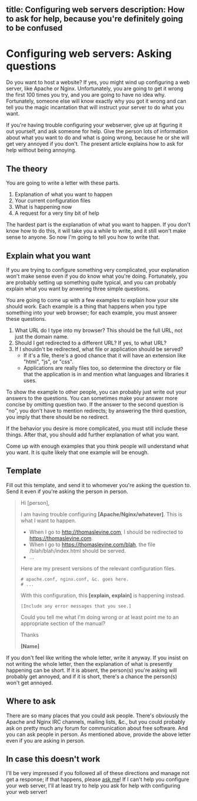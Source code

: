 title: Configuring web servers
description: How to ask for help, because you're definitely going to be confused
-----------------------
# Configuring web servers: Asking questions
Do you want to host a website? If yes, you might wind up configuring a
web server, like Apache or Nginx. Unfortunately, you are going to get it
wrong the first 100 times you try, and you are going to have no idea why.
Fortunately, someone else will know exactly why you got it wrong and can
tell you the magic incantation that will instruct your server to do what
you want.

If you're having trouble configuring your webserver, give up at figuring
it out yourself, and ask someone for help. Give the person lots of
information about what you want to do and what is going wrong, because
he or she will get very annoyed if you don't. The present article explains
how to ask for help without being annoying.

## The theory
You are going to write a letter with these parts.

1. Explanation of what you want to happen
2. Your current configuration files
3. What is happening now
4. A request for a very tiny bit of help

The hardest part is the explanation of what you want to happen. If you
don't know how to do this, it will take you a while to write, and it still
won't make sense to anyone. So now I'm going to tell you how to write that.

## Explain what you want
If you are trying to configure something very complicated, your explanation
won't make sense even if you do know what you're doing. Fortunately, you are
probably setting up something quite typical, and you can probably explain
what you want by anwering three simple questions.

You are going to come up with a few examples to explain how your site should
work. Each example is a thing that happens when you type something into your
web browser; for each example, you must answer these questions.

1. What URL do I type into my browser? This should be the full URL, not just
  the domain name.
2. Should I get redirected to a different URL? If yes, to what URL?
3. If I shouldn't be redirected, what file or application should be served?
   * If it's a file, there's a good chance that it will have an extension like
       "html", "js", or "css".
   * Applications are really files too, so determine the directory or file
       that the application is in and mention what languages and libraries
       it uses.

To show the example to other people, you can probably just write out your
answers to the questions. You can sometimes make your answer more concise
by omitting question two. If the answer to the second question is "no", you
don't have to mention redirects; by answering the third question, you imply
that there should be no redirect.

If the behavior you desire is more complicated, you must still include these
things. After that, you should add further explanation of what you want.

Come up with enough examples that you think people will understand what you
want. It is quite likely that one example will be enough.

## Template
Fill out this template, and send it to whomever you're asking the question
to. Send it even if you're asking the person in person.

> Hi [person],
>
> I am having trouble configuring **[Apache/Nginx/whatever]**. This is what
> I want to happen.
>
> * When I go to http://thomaslevine.com, I should be redirected to
>     https://thomaslevine.com.
> * When I go to https://thomaslevine.com/blah, the file
>     /blah/blah/index.html should be served.
> * ...
>
> Here are my present versions of the relevant configuration files.
>
>     # apache.conf, nginx.conf, &c. goes here.
>     # ...
>
> With this configuration, this **[explain, explain]** is happening instead.
>
>     [Include any error messages that you see.]
>
> Could you tell me what I'm doing wrong or at least point me to an
> appropriate section of the manual?
>
> Thanks
>
> **[Name]**

If you don't feel like writing the whole letter, write it anyway.
If you insist on not writing the whole letter, then the explanation
of what is presently happening can be short. If it is absent,
the person(s) you're asking will probably get annoyed, and if it is short,
there's a chance the person(s) won't get annoyed.

## Where to ask
There are so many places that you could ask people. There's obviously
the Apache and Nginx IRC channels, mailing lists, &c., but you could probably
ask on pretty much any forum for communication about free software.
And you can ask people in person. As mentioned above, provide the above
letter even if you are asking in person.

## In case this doesn't work
I'll be very impressed if you followed all of these directions and manage
not get a response; if that happens, please [ask me](mailto:_@thomaslevine.com)!
If I can't help you configure your web server, I'll at least try to help you
ask for help with configuring your web server!
